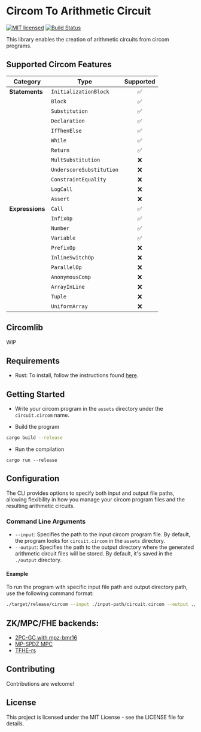 # Circom To Arithmetic Circuit

[![MIT licensed][mit-badge]][mit-url]
[![Build Status][actions-badge]][actions-url]

[mit-badge]: https://img.shields.io/badge/license-MIT-blue.svg
[mit-url]: https://github.com/eigen-trust/protocol/blob/master/LICENSE
[actions-badge]: https://github.com/eigen-trust/protocol/actions/workflows/test.yml/badge.svg
[actions-url]: https://github.com/eigen-trust/protocol/actions?query=branch%3Amaster

This library enables the creation of arithmetic circuits from circom programs.

## Supported Circom Features

| Category        | Type                     | Supported |
| --------------- | ------------------------ | :-------: |
| **Statements**  | `InitializationBlock`    |    ✅     |
|                 | `Block`                  |    ✅     |
|                 | `Substitution`           |    ✅     |
|                 | `Declaration`            |    ✅     |
|                 | `IfThenElse`             |    ✅     |
|                 | `While`                  |    ✅     |
|                 | `Return`                 |    ✅     |
|                 | `MultSubstitution`       |    ❌     |
|                 | `UnderscoreSubstitution` |    ❌     |
|                 | `ConstraintEquality`     |    ❌     |
|                 | `LogCall`                |    ❌     |
|                 | `Assert`                 |    ❌     |
| **Expressions** | `Call`                   |    ✅     |
|                 | `InfixOp`                |    ✅     |
|                 | `Number`                 |    ✅     |
|                 | `Variable`               |    ✅     |
|                 | `PrefixOp`               |    ❌     |
|                 | `InlineSwitchOp`         |    ❌     |
|                 | `ParallelOp`             |    ❌     |
|                 | `AnonymousComp`          |    ❌     |
|                 | `ArrayInLine`            |    ❌     |
|                 | `Tuple`                  |    ❌     |
|                 | `UniformArray`           |    ❌     |

## Circomlib

WIP

## Requirements

- Rust: To install, follow the instructions found [here](https://www.rust-lang.org/tools/install).

## Getting Started

- Write your circom program in the `assets` directory under the `circuit.circom` name.

- Build the program

```bash
cargo build --release
```

- Run the compilation

```
cargo run --release
```

## Configuration

The CLI provides options to specify both input and output file paths, allowing flexibility in how you manage your circom program files and the resulting arithmetic circuits.

### Command Line Arguments

- `--input`: Specifies the path to the input circom program file. By default, the program looks for `circuit.circom` in the `assets` directory.
- `--output`: Specifies the path to the output directory where the generated arithmetic circuit files will be stored. By default, it's saved in the `./output` directory.

#### Example

To run the program with specific input file path and output directory path, use the following command format:

```bash
./target/release/circom --input ./input-path/circuit.circom --output ./output-path/
```

## ZK/MPC/FHE backends:

- [2PC-GC with mpz-bmr16](https://github.com/tkmct/mpz/tree/bmr16)
- [MP-SPDZ MPC](https://github.com/mhchia/MP-SPDZ/tree/arith-executor)
- [TFHE-rs](https://github.com/namnc/circom-thfe-rs)

## Contributing

Contributions are welcome!

## License

This project is licensed under the MIT License - see the LICENSE file for details.
